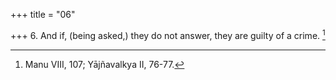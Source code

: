 +++
title = "06"

+++
6. And if, (being asked,) they do not answer, they are guilty of a crime. [^6] 


[^6]:  Manu VIII, 107; Yājñavalkya II, 76-77.
